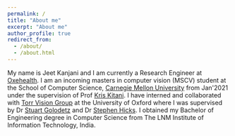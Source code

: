 ```yaml
---
permalink: /
title: "About me"
excerpt: "About me"
author_profile: true
redirect_from: 
  - /about/
  - /about.html
---
```

My name is Jeet Kanjani and I am currently a Research Engineer at [Oxehealth](https://www.oxehealth.com/). I am an incoming masters in computer vision (MSCV) student at the School of Computer Science, [Carnegie Mellon University](https://www.cs.cmu.edu/) from Jan'2021 under the supervision of Prof [Kris Kitani](http://www.cs.cmu.edu/~kkitani/). I have interned and collaborated with [Torr Vision Group](http://www.robots.ox.ac.uk/~tvg/) at the University of Oxford where I was supervised by Dr [Stuart Golodetz](http://research.gxstudios.net/) and Dr [Stephen Hicks](https://www.ox.ac.uk/news-and-events/find-an-expert/dr-stephen-hicks). I obtained my Bachelor of Engineering degree in Computer Science from The LNM Institute of Information Technology, India. 



